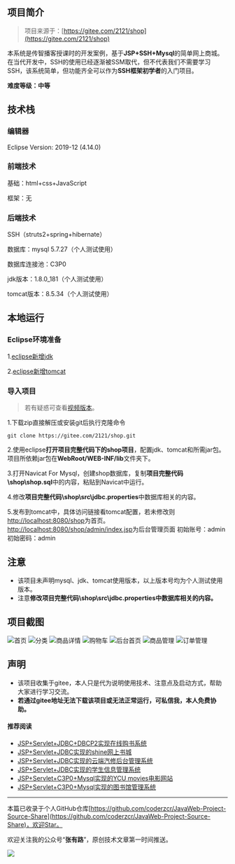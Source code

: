 ## 项目简介

>项目来源于：[https://gitee.com/2121/shop](https://gitee.com/2121/shop)

本系统是传智播客授课时的开发案例，基于**JSP+SSH+Mysql**的简单网上商城。在当代开发中，SSH的使用已经逐渐被SSM取代，但不代表我们不需要学习SSH，该系统简单，但功能齐全可以作为**SSH框架初学者**的入门项目。

**难度等级：中等**

## 技术栈

### 编辑器

Eclipse Version: 2019-12 (4.14.0)

### 前端技术

基础：html+css+JavaScript

框架：无

### 后端技术

SSH（struts2+spring+hibernate）

数据库：mysql 5.7.27（个人测试使用）

数据库连接池：C3P0

jdk版本：1.8.0_181（个人测试使用）

tomcat版本：8.5.34（个人测试使用）


## 本地运行

### Eclipse环境准备
1.[eclipse新增jdk](../../public/oldPicturesFromGitee/Eclipse%E6%96%B0%E5%A2%9Ejdk.mp4)

2.[eclipse新增tomcat](../../public/oldPicturesFromGitee/Eclipse%E6%96%B0%E5%A2%9Etomcat.mp4)

### 导入项目

> 若有疑惑可查看[视频版本](https://zhuanlan.zhihu.com/p/127840802)。

1.下载zip直接解压或安装git后执行克隆命令 
```
git clone https://gitee.com/2121/shop.git
```
2.使用eclipse**打开项目完整代码下的shop项目**，配置jdk、tomcat和所需jar包。
项目所依赖jar包在**WebRoot/WEB-INF/lib**文件夹下。

3.打开Navicat For Mysql，创建shop数据库，复制**项目完整代码\shop\shop.sql**中的内容，粘贴到Navicat中运行。

4.修改**项目完整代码\shop\src\jdbc.properties**中数据库相关的内容。

5.发布到tomcat中，具体访问链接看tomcat配置，若未修改则[http://localhost:8080/shop](http://localhost:8080/shop)为首页。
[http://localhost:8080/shop/admin/index.jsp](http://localhost:8080/shop/admin/index.jsp)为后台管理页面
初始账号：admin 初始密码：admin



## 注意
- 该项目未声明mysql、jdk、tomcat使用版本，以上版本号均为个人测试使用版本。
- 注意**修改项目完整代码\shop\src\jdbc.properties中数据库相关的内容。**


## 项目截图
![首页](../../public/oldPicturesFromGitee/blog20200409104601.png)
![分类](../../public/oldPicturesFromGitee/blog20200409104602.png)
![商品详情](../../public/oldPicturesFromGitee/blog20200409104603.png)
![购物车](../../public/oldPicturesFromGitee/blog20200409104604.png)
![后台首页](../../public/oldPicturesFromGitee/blog20200409104605.png)
![商品管理](../../public/oldPicturesFromGitee/blog20200409104606.png)
![订单管理](../../public/oldPicturesFromGitee/blog20200409104607.png)

## 声明
- 该项目收集于gitee，本人只是代为说明使用技术、注意点及启动方式，帮助大家进行学习交流。
- **若通过gitee地址无法下载该项目或无法正常运行，可私信我，本人免费协助。**


#### 推荐阅读
- [JSP+Servlet+JDBC+DBCP2实现在线购书系统](https://mp.weixin.qq.com/s/kFHzkRtL6FNN9koaWAjDkg)
- [JSP+Servlet+JDBC实现的shine网上书城](https://mp.weixin.qq.com/s/GvfywZwg28IMYk5Q2ZWcOw)
- [JSP+Servlet+JDBC实现的云端汽修后台管理系统](https://mp.weixin.qq.com/s/kalGv5T8AZGxTnLHr2wDsA)
- [JSP+Servlet+JDBC实现的学生信息管理系统](https://mp.weixin.qq.com/s/K-H50joCXeE0cnwmtoqhJw)
- [JSP+Servlet+C3P0+Mysql实现的YCU movies电影网站](https://mp.weixin.qq.com/s/bJ1lGNDrVwzXx5z9dDaV-w)
- [JSP+Servlet+C3P0+Mysql实现的图书馆管理系统](https://mp.weixin.qq.com/s/MdGVYX_8t-CiOasghGPrRw)

---

本篇已收录于个人GitHub仓库[https://github.com/coderzcr/JavaWeb-Project-Source-Share](https://github.com/coderzcr/JavaWeb-Project-Source-Share)，欢迎Star。


欢迎关注我的公众号“**张有路**”，原创技术文章第一时间推送。

![](../../public/oldPicturesFromGitee/qrcode.gif)


